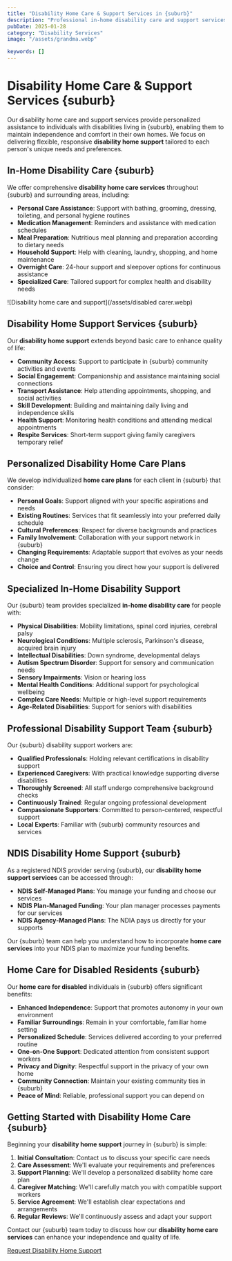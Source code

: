 ```yaml
---
title: "Disability Home Care & Support Services in {suburb}"
description: "Professional in-home disability care and support services in {suburb}. Personalized disability home support promoting independence and quality of life for individuals with disabilities."
pubDate: 2025-01-28
category: "Disability Services"
image: "/assets/grandma.webp"

keywords: []
---
```


# Disability Home Care & Support Services {suburb}

Our disability home care and support services provide personalized assistance to individuals with disabilities living in {suburb}, enabling them to maintain independence and comfort in their own homes. We focus on delivering flexible, responsive **disability home support** tailored to each person's unique needs and preferences.

## In-Home Disability Care {suburb}

We offer comprehensive **disability home care services** throughout {suburb} and surrounding areas, including:

- **Personal Care Assistance**: Support with bathing, grooming, dressing, toileting, and personal hygiene routines
- **Medication Management**: Reminders and assistance with medication schedules
- **Meal Preparation**: Nutritious meal planning and preparation according to dietary needs
- **Household Support**: Help with cleaning, laundry, shopping, and home maintenance
- **Overnight Care**: 24-hour support and sleepover options for continuous assistance
- **Specialized Care**: Tailored support for complex health and disability needs

![Disability home care and support](/assets/disabled carer.webp)

## Disability Home Support Services {suburb}

Our **disability home support** extends beyond basic care to enhance quality of life:

- **Community Access**: Support to participate in {suburb} community activities and events
- **Social Engagement**: Companionship and assistance maintaining social connections
- **Transport Assistance**: Help attending appointments, shopping, and social activities
- **Skill Development**: Building and maintaining daily living and independence skills
- **Health Support**: Monitoring health conditions and attending medical appointments
- **Respite Services**: Short-term support giving family caregivers temporary relief

## Personalized Disability Home Care Plans

We develop individualized **home care plans** for each client in {suburb} that consider:

- **Personal Goals**: Support aligned with your specific aspirations and needs
- **Existing Routines**: Services that fit seamlessly into your preferred daily schedule
- **Cultural Preferences**: Respect for diverse backgrounds and practices
- **Family Involvement**: Collaboration with your support network in {suburb}
- **Changing Requirements**: Adaptable support that evolves as your needs change
- **Choice and Control**: Ensuring you direct how your support is delivered

## Specialized In-Home Disability Support

Our {suburb} team provides specialized **in-home disability care** for people with:

- **Physical Disabilities**: Mobility limitations, spinal cord injuries, cerebral palsy
- **Neurological Conditions**: Multiple sclerosis, Parkinson's disease, acquired brain injury
- **Intellectual Disabilities**: Down syndrome, developmental delays
- **Autism Spectrum Disorder**: Support for sensory and communication needs
- **Sensory Impairments**: Vision or hearing loss
- **Mental Health Conditions**: Additional support for psychological wellbeing
- **Complex Care Needs**: Multiple or high-level support requirements
- **Age-Related Disabilities**: Support for seniors with disabilities

## Professional Disability Support Team {suburb}

Our {suburb} disability support workers are:

- **Qualified Professionals**: Holding relevant certifications in disability support
- **Experienced Caregivers**: With practical knowledge supporting diverse disabilities
- **Thoroughly Screened**: All staff undergo comprehensive background checks
- **Continuously Trained**: Regular ongoing professional development
- **Compassionate Supporters**: Committed to person-centered, respectful support
- **Local Experts**: Familiar with {suburb} community resources and services

## NDIS Disability Home Support {suburb}

As a registered NDIS provider serving {suburb}, our **disability home support services** can be accessed through:

- **NDIS Self-Managed Plans**: You manage your funding and choose our services
- **NDIS Plan-Managed Funding**: Your plan manager processes payments for our services
- **NDIS Agency-Managed Plans**: The NDIA pays us directly for your supports

Our {suburb} team can help you understand how to incorporate **home care services** into your NDIS plan to maximize your funding benefits.

## Home Care for Disabled Residents {suburb}

Our **home care for disabled** individuals in {suburb} offers significant benefits:

- **Enhanced Independence**: Support that promotes autonomy in your own environment
- **Familiar Surroundings**: Remain in your comfortable, familiar home setting
- **Personalized Schedule**: Services delivered according to your preferred routine
- **One-on-One Support**: Dedicated attention from consistent support workers
- **Privacy and Dignity**: Respectful support in the privacy of your own home
- **Community Connection**: Maintain your existing community ties in {suburb}
- **Peace of Mind**: Reliable, professional support you can depend on

## Getting Started with Disability Home Care {suburb}

Beginning your **disability home support** journey in {suburb} is simple:

1. **Initial Consultation**: Contact us to discuss your specific care needs
2. **Care Assessment**: We'll evaluate your requirements and preferences
3. **Support Planning**: We'll develop a personalized disability home care plan
4. **Caregiver Matching**: We'll carefully match you with compatible support workers
5. **Service Agreement**: We'll establish clear expectations and arrangements
6. **Regular Reviews**: We'll continuously assess and adapt your support

Contact our {suburb} team today to discuss how our **disability home care services** can enhance your independence and quality of life.

[Request Disability Home Support](/contact)
